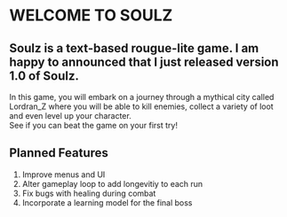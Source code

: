 # WELCOME TO SOULZ

## Soulz is a text-based rougue-lite game. I am happy to announced that I just released version 1.0 of Soulz.
In this game, you will embark on a journey through a mythical city called Lordran_Z where you will be able to kill enemies, collect a variety of loot and even level up your character.\
See if you can beat the game on your first try!

## Planned Features
1. Improve menus and UI
2. Alter gameplay loop to add longevitiy to each run
3. Fix bugs with healing during combat
4. Incorporate a learning model for the final boss
